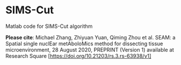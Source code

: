 # SIMS-Cut
Matlab code for SIMS-Cut algorithm

**Please cite**: Michael Zhang, Zhiyuan Yuan, Qiming Zhou et al. SEAM: a Spatial single nuclEar metAboloMics method for dissecting tissue microenvironment, 28 August 2020, PREPRINT (Version 1) available at Research Square [https://doi.org/10.21203/rs.3.rs-63938/v1]

